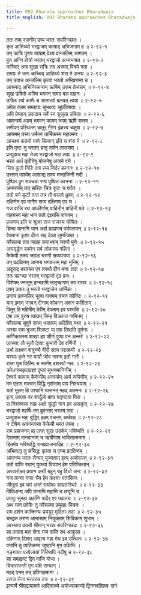 ```yaml
---
title: 092 Bharata approaches Bharadwaja
title_english: 092 Bharata approaches Bharadwaja

---
```

<div class="audioEmbed"  caption="श्रीराम-हरिसीताराममूर्ति-घनपाठिभ्यां वचनम्" src="https://archive.org/download/Ramayana-recitation-Sriram-harisItArAmamUrti-Ghanapaati-v2/Kanda_2/Kanda_2_AYK-092-Bharatha_Prasthanam.mp3"></div>

ततः ताम् रजनीम् उष्य भरतः सपरिग्च्छदः ।  
कृत आतिथ्यो भरद्वाजम् कामाद् अभिजगाम ह ॥ २-९२-१  
तम् ऋषिः पुरुष व्याघ्रम् प्रेक्ष्य प्रान्जलिम् आगतम् ।  
हुत अग्नि होत्रो भरतम् भरद्वाजो अभ्यभाषत ॥ २-९२-२  
कच्चिद् अत्र सुखा रात्रिः तव अस्मद् विषये गता ।  
समग्रः ते जनः कच्चिद् आतिथ्ये शंस मे अनघ ॥ २-९२-३  
तम् उवाच अन्जलिम् कृत्वा भरतो अभिप्रणम्य च ।  
आश्रमाद् अभिनिष्क्रन्तम् ऋषिम् उत्तम तेजसम् ॥ २-९२-४  
सुख उषितो अस्मि भगवन् समग्र बल वाहनः ।  
तर्पितः सर्व कामैः च सामात्यो बलवत् त्वया ॥ २-९२-५  
अपेत क्लम सम्तापाः सुभक्ष्याः सुप्रतिश्रयाः ।  
अपि प्रेष्यान् उपादाय सर्वे स्म सुसुख उषिताः ॥ २-९२-६  
आमन्त्रये अहम् भगवन् कामम् त्वाम् ऋषि सत्तम ।  
समीपम् प्रस्थितम् भ्रातुर् मैरेण ईक्षस्व चक्षुषा ॥ २-९२-७  
आश्रमम् तस्य धर्मज्न धार्मिकस्य महात्मनः ।  
आचक्ष्व कतमो मार्गः कियान् इति च शंस मे ॥ २-९२-८  
इति पृष्टः तु भरतम् भ्रातृ दर्शन लालसम् ।  
प्रत्युवाच महा तेजा भरद्वाजो महा तपाः ॥ २-९२-९  
भरत अर्ध तृतीयेषु योजनेषु अजने वने ।  
चित्र कूटो गिरिः तत्र रम्य निर्दर काननः ॥ २-९२-१०  
उत्तरम् पार्श्वम् आसाद्य तस्य मन्दाकिनी नदी ।  
पुष्पित द्रुम सञ्चन्ना रम्य पुष्पित कानना ॥ २-९२-११  
अनन्तरम् तत् सरितः चित्र कूटः च पर्वतः ।  
ततो पर्ण कुटी तात तत्र तौ वसतो ध्रुवम् ॥ २-९२-१२  
दक्षिणेन एव मार्गेण सव्य दक्षिणम् एव च ।  
गज वाजि रथ आकीर्णाम् वाहिनीम् वाहिनी पते ॥ २-९२-१३  
वाहयस्व महा भाग ततो द्रक्ष्यसि राघवम् ।  
प्रयाणम् इति च श्रुत्वा राज राजस्य योषितः ।  
हित्वा यानानि यान अर्हा ब्राह्मणम् पर्यवारयन् ॥ २-९२-१४  
वेपमाना कृशा दीना सह देव्या सुमन्त्रिया ।  
कौसल्या तत्र जग्राह कराभ्याम् चरणौ मुनेः ॥ २-९२-१५  
असमृद्धेन कामेन सर्व लोकस्य गर्हिता ।  
कैकेयी तस्य जग्राह चरणौ सव्यपत्रपा ॥ २-९२-१६  
तम् प्रदक्षिणम् आगम्य भगवन्तम् महा मुनिम् ।  
अदूराद् भरतस्य एव तस्थौ दीन मनाः तदा ॥ २-९२-१७  
ततः पप्रग्च्छ भरतम् भरद्वाजो दृढ व्रतः ।  
विशेषम् ज्नातुम् इग्च्छामि मातृऋणाम् तव राघव ॥ २-९२-१८  
एवम् उक्तः तु भरतो भरद्वाजेन धार्मिकः ।  
उवाच प्रान्जलिर् भूत्वा वाक्यम् वचन कोविदः ॥ २-९२-१९  
याम् इमाम् भगवन् दीनाम् शोकान् अशन कर्शिताम् ।  
पितुर् हि महिषीम् देवीम् देवताम् इव पश्यसि ॥ २-९२-२०  
एषा तम् पुरुष व्याघ्रम् सिम्ह विक्रान्त गामिनम् ।  
कौसल्या सुषुवे रामम् धातारम् अदितिर् यथा ॥ २-९२-२१  
अस्या वाम भुजम् श्लिष्टा या एषा तिष्ठति दुर्मनाः ।  
कर्णिकारस्य शाखा इव शीर्ण पुष्पा वन अन्तरे ॥ २-९२-२२  
एतस्याः तौ सुतौ देव्याः कुमारौ देव वर्णिनौ ।  
उभौ लक्ष्मण शत्रुघ्नौ वीरौ सत्य पराक्रमौ ॥ २-९२-२३  
यस्याः कृते नर याघ्रौ जीव नाशम् इतो गतौ ।  
राजा पुत्र विहीनः च स्वर्गम् दशरथो गतः ॥ २-९२-२४  
क्रोधनामकृतप्रज्ञां दृप्तां सुभगमानिनीम् ।  
ऐश्वर्य कामाम् कैकेयीम् अनार्याम् आर्य रूपिणीम् ॥ २-९२-२५  
मम एताम् मातरम् विद्धि नृशंसाम् पाप निश्चयाम् ।  
यतो मूलम् हि पश्यामि व्यसनम् महद् आत्मनः ॥ २-९२-२६  
इत्य् उक्त्वा नर शार्दूलो बाष्प गद्गदया गिरा ।  
स निशश्वास ताम्र अक्षो क्रुद्धो नाग इव असकृत् ॥ २-९२-२७  
भरद्वाजो महर्षिः तम् ब्रुवन्तम् भरतम् तदा ।  
प्रत्युवाच महा बुद्धिर् इदम् वचनम् अर्थवत् ॥ २-९२-२८  
न दोषेण अवगन्तव्या कैकेयी भरत त्वया ।  
राम प्रव्राजनम् ह्य् एतत् सुख उदर्कम् भविष्यति ॥ २-९२-२९  
देवानाम् दानवानाम् च ऋषीणाम् भावितात्मनाम् ।  
हितमेव भविष्यद्धि रामप्रव्राजनादिह ॥ २-९२-३०  
अभिवाद्य तु संसिद्धः कृत्वा च एनम् प्रदक्षिणम् ।  
आमन्त्र्य भरतः सैन्यम् युज्यताम् इत्य् अचोदयत् ॥ २-९२-३१  
ततो वाजि रथान् युक्त्वा दिव्यान् हेम परिष्क्रितान् ।  
अध्यारोहत् प्रयाण अर्थी बहून् बहु विधो जनः ॥ २-९२-३२  
गज कन्या गजाः चैव हेम कक्ष्याः पताकिनः ।  
जीमूता इव घर्म अन्ते सघोषाः सम्प्रतस्थिरे ॥ २-९२-३३  
विविधान्य् अपि यानानि महानि च लघूनि च ।  
प्रययुः सुमहा अर्हाणि पादैर् एव पदातयः ॥ २-९२-३४  
अथ यान प्रवेकैः तु कौसल्या प्रमुखाः स्त्रियः ।  
राम दर्शन कान्क्षिण्यः प्रययुर् मुदिताः तदा ॥ २-९२-३५  
चन्द्र्क तरुण आभासाम् नियुक्ताम् शिबिकाम् शुभाम् ।  
आस्थाय प्रययौ श्रीमान् भरतः सपरिग्च्छदः ॥ २-९२-३६  
सा प्रयाता महा सेना गज वाजि रथ आकुला ।  
दक्षिणाम् दिशम् आवृत्य महा मेघ इव उत्थितः ॥ २-९२-३७  
वनानि तु व्यतिक्रम्य जुष्टानि मृग पक्षिभिः ।  
गङ्गायाः परवेलायां गिरिष्वपि नदीषु च २-९२-३८  
सा सम्प्रहृष्ट द्विप वाजि योधा ।  
वित्रासयन्ती मृग पक्षि सम्घान् ।  
महद् वनम् तत् प्रविगाहमाना ।  
रराज सेना भरतस्य तत्र ॥ २-९२-३९  
इत्यार्षे श्रीमद्रामायणे आदिकाव्ये अयोध्याकाण्डे द्विननवतितमः सर्गः